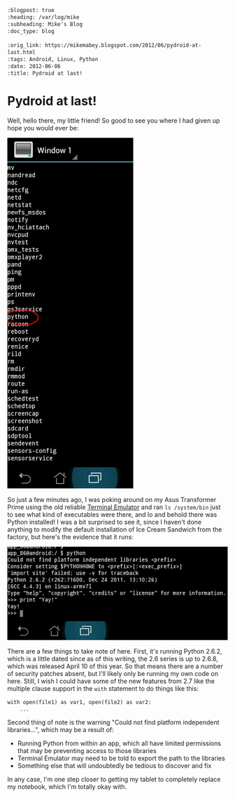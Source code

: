 ```{eval-rst}
:blogpost: true
:heading: /var/log/mike
:subheading: Mike's Blog
:doc_type: blog

:orig_link: https://mikemabey.blogspot.com/2012/06/pydroid-at-last.html
:tags: Android, Linux, Python
:date: 2012-06-06
:title: Pydroid at last!
```
# Pydroid at last!

Well, hello there, my little friend! So good to see you where I had given up hope you would ever be:

![Python listed in /sys/bin/](python1.jpg)

So just a few minutes ago, I was poking around on my Asus Transformer Prime using the old reliable [Terminal
Emulator](https://play.google.com/store/apps/details?id=jackpal.androidterm) and ran `ls /system/bin` just to see what
kind of executables were there, and lo and behold there was Python installed! I was a bit surprised to see it, since I
haven't done anything to modify the default installation of Ice Cream Sandwich from the factory, but here's the evidence
that it runs:

![Running the Python interpreter](python2.jpg)

There are a few things to take note of here. First, it's running Python 2.6.2, which is a little dated since as of this
writing, the 2.6 series is up to 2.6.8, which was released April 10 of this year. So that means there are a number of
security patches absent, but I'll likely only be running my own code on here. Still, I wish I could have some of the
new features from 2.7 like the multiple clause support in the `with` statement to do things like this:

```
with open(file1) as var1, open(file2) as var2:
	... 
```

Second thing of note is the warning "Could not find platform independent libraries...", which may be a result of:

* Running Python from within an app, which all have limited permissions that may be preventing access to those libraries
* Terminal Emulator may need to be told to export the path to the libraries
* Something else that will undoubtedly be tedious to discover and fix

In any case, I'm one step closer to getting my tablet to completely replace my notebook, which I'm totally okay with.
